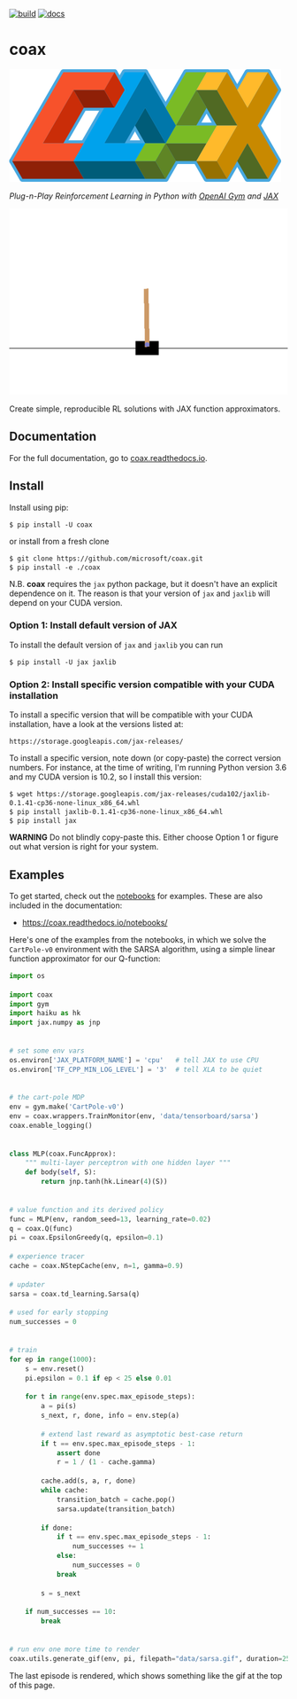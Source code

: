 [![build](https://github.com/microsoft/coax/workflows/build/badge.svg)](https://github.com/microsoft/coax/actions?query=workflow%3Abuild)
[![docs](https://readthedocs.org/projects/coax/badge/?version=latest)](https://coax.readthedocs.io/en/latest/)

# coax

[![coax](doc/_static/img/coax_logo.png)]()

*Plug-n-Play Reinforcement Learning in Python with [OpenAI Gym](https://gym.openai.com/) and [JAX](https://jax.readthedocs.io/)*


![cartpole.gif](doc/_static/img/cartpole.gif)

Create simple, reproducible RL solutions with JAX function approximators.


## Documentation

For the full documentation, go to [coax.readthedocs.io](https://coax.readthedocs.io/).


## Install

Install using pip:
```
$ pip install -U coax
```
or install from a fresh clone
```
$ git clone https://github.com/microsoft/coax.git
$ pip install -e ./coax
```

N.B. **coax** requires the ``jax`` python package, but it doesn't have an
explicit dependence on it. The reason is that your version of ``jax`` and
``jaxlib`` will depend on your CUDA version.

### Option 1: Install default version of JAX
To install the default version of ``jax`` and ``jaxlib`` you can run
```
$ pip install -U jax jaxlib
```

### Option 2: Install specific version compatible with your CUDA installation
To install a specific version that will be compatible with your CUDA
installation, have a look at the versions listed at:

    https://storage.googleapis.com/jax-releases/

To install a specific version, note down (or copy-paste) the correct version
numbers. For instance, at the time of writing, I'm running Python version 3.6
and my CUDA version is 10.2, so I install this version:
```
$ wget https://storage.googleapis.com/jax-releases/cuda102/jaxlib-0.1.41-cp36-none-linux_x86_64.whl
$ pip install jaxlib-0.1.41-cp36-none-linux_x86_64.whl
$ pip install jax
```

**WARNING** Do not blindly copy-paste this. Either choose Option 1 or figure
out what version is right for your system.

## Examples

To get started, check out the [notebooks](notebooks/) for examples. These are
also included in the documentation:

* https://coax.readthedocs.io/notebooks/

Here's one of the examples from the notebooks, in which we solve the
`CartPole-v0` environment with the SARSA algorithm, using a simple
linear function approximator for our Q-function:


```python
import os

import coax
import gym
import haiku as hk
import jax.numpy as jnp


# set some env vars
os.environ['JAX_PLATFORM_NAME'] = 'cpu'   # tell JAX to use CPU
os.environ['TF_CPP_MIN_LOG_LEVEL'] = '3'  # tell XLA to be quiet


# the cart-pole MDP
env = gym.make('CartPole-v0')
env = coax.wrappers.TrainMonitor(env, 'data/tensorboard/sarsa')
coax.enable_logging()


class MLP(coax.FuncApprox):
    """ multi-layer perceptron with one hidden layer """
    def body(self, S):
        return jnp.tanh(hk.Linear(4)(S))


# value function and its derived policy
func = MLP(env, random_seed=13, learning_rate=0.02)
q = coax.Q(func)
pi = coax.EpsilonGreedy(q, epsilon=0.1)

# experience tracer
cache = coax.NStepCache(env, n=1, gamma=0.9)

# updater
sarsa = coax.td_learning.Sarsa(q)

# used for early stopping
num_successes = 0


# train
for ep in range(1000):
    s = env.reset()
    pi.epsilon = 0.1 if ep < 25 else 0.01

    for t in range(env.spec.max_episode_steps):
        a = pi(s)
        s_next, r, done, info = env.step(a)

        # extend last reward as asymptotic best-case return
        if t == env.spec.max_episode_steps - 1:
            assert done
            r = 1 / (1 - cache.gamma)

        cache.add(s, a, r, done)
        while cache:
            transition_batch = cache.pop()
            sarsa.update(transition_batch)

        if done:
            if t == env.spec.max_episode_steps - 1:
                num_successes += 1
            else:
                num_successes = 0
            break

        s = s_next

    if num_successes == 10:
        break


# run env one more time to render
coax.utils.generate_gif(env, pi, filepath="data/sarsa.gif", duration=25)
```

The last episode is rendered, which shows something like the gif at the top of
this page.

